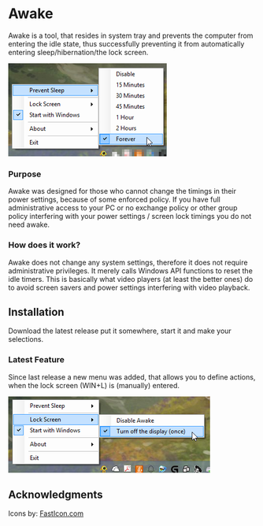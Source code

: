 # Awake

Awake is a tool, that resides in system tray and prevents the computer from entering the idle state, thus successfully preventing it from automatically entering sleep/hibernation/the lock screen.

![awake](https://github.com/gdegeneve/Awake/blob/master/img/awake_forever.png)

### Purpose

Awake was designed for those who cannot change the timings in their power settings, because of some enforced policy.
If you have full administrative access to your PC or no exchange policy or other group policy interfering with your power settings / screen lock timings you do not need awake.

### How does it work?

Awake does not change any system settings, therefore it does not require administrative privileges. It merely calls Windows API functions to reset the idle timers. This is basically what video players (at least the better ones) do to avoid screen savers and power settings interfering with video playback.

## Installation

Download the latest release put it somewhere, start it and make your selections. 

### Latest Feature

Since last release a new menu was added, that allows you to define actions, when the lock screen (WIN+L) is (manually) entered.

![awake](https://github.com/gdegeneve/Awake/blob/master/img/lock_screen_action.png)

## Acknowledgments

Icons by: <a href="http://www.fasticon.com">FastIcon.com</a>